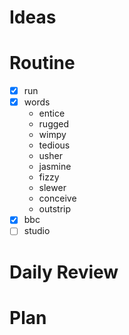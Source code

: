 # Ideas
# Routine
- [x] run
- [x] words
	- entice
	- rugged
	- wimpy
	- tedious
	- usher
	- jasmine
	- fizzy
	- slewer
	- conceive
	- outstrip
- [x] bbc
- [ ] studio
# Daily Review

# Plan
